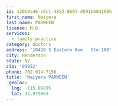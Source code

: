 ```yaml
---
id: 120b9a46-c6c1-4822-8603-d591b684198b
first_name: Naiyera
last_name: PARWEEN
license: M.D.
services:
  - family-practice
category: doctors
address: '10410 S Eastern Ave   Ste 100'
city: Henderson
state: NV
zip: '89052'
phone: 702-914-7150
title: 'Naiyera PARWEEN'
_geoloc:
  lng: -115.09895
  lat: 35.979863
---
```

